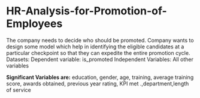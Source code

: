 # HR-Analysis-for-Promotion-of-Employees
The company needs to decide who should be promoted. Company wants to design some model which help in identifying the eligible candidates at a particular checkpoint so that they can expedite the entire promotion cycle.
Datasets: Dependent variable: is_promoted
Independent Variables: All other variables

**Significant Variables are:**
education, gender, age, training, average training score, awards obtained, previous year rating, KPI met .,department,length of service
 
